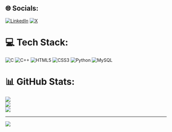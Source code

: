 
## 🌐 Socials:
[![LinkedIn](https://img.shields.io/badge/LinkedIn-%230077B5.svg?logo=linkedin&logoColor=white)](https://linkedin.com/in/www.linkedin.com/in/aaranya-singh-89589131a) [![X](https://img.shields.io/badge/X-black.svg?logo=X&logoColor=white)](https://x.com/AARYObhoii_12) 

# 💻 Tech Stack:
![C](https://img.shields.io/badge/c-%2300599C.svg?style=for-the-badge&logo=c&logoColor=white) ![C++](https://img.shields.io/badge/c++-%2300599C.svg?style=for-the-badge&logo=c%2B%2B&logoColor=white) ![HTML5](https://img.shields.io/badge/html5-%23E34F26.svg?style=for-the-badge&logo=html5&logoColor=white) ![CSS3](https://img.shields.io/badge/css3-%231572B6.svg?style=for-the-badge&logo=css3&logoColor=white) ![Python](https://img.shields.io/badge/python-3670A0?style=for-the-badge&logo=python&logoColor=ffdd54) ![MySQL](https://img.shields.io/badge/mysql-4479A1.svg?style=for-the-badge&logo=mysql&logoColor=white)
# 📊 GitHub Stats:
![](https://github-readme-stats.vercel.app/api?username=Aaranya_Singh12&theme=dark&hide_border=false&include_all_commits=false&count_private=false)<br/>
![](https://github-readme-streak-stats.herokuapp.com/?user=Aaranya_Singh12&theme=dark&hide_border=false)<br/>
![](https://github-readme-stats.vercel.app/api/top-langs/?username=Aaranya_Singh12&theme=dark&hide_border=false&include_all_commits=false&count_private=false&layout=compact)

---
[![](https://visitcount.itsvg.in/api?id=Aaranya_Singh12&icon=0&color=0)](https://visitcount.itsvg.in)

<!-- Proudly created with GPRM ( https://gprm.itsvg.in ) -->

